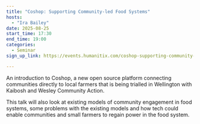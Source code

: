 ```yaml
---
title: "Coshop: Supporting Community-led Food Systems"
hosts:
  - "Ira Bailey"
date: 2025-08-25
start_time: 17:30
end_time: 19:00
categories:
  - Seminar
sign_up_link: https://events.humanitix.com/coshop-supporting-community-led-food-systems/tickets

---
```


An introduction to Coshop, a new open source platform connecting communities
directly to local farmers that is being trialled in Wellington with Kaibosh
and Wesley Community Action.

This talk will also look at existing models of community engagement in food
systems, some problems with the existing models and how tech could enable
communities and small farmers to regain power in the food system.